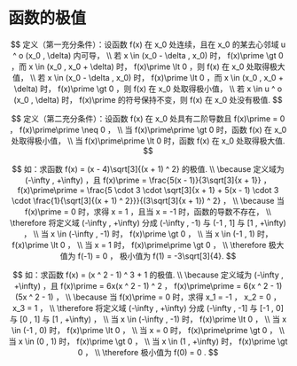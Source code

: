 # 函数的极值

$$
定义（第一充分条件）：设函数 f(x) 在 x_0 处连续，且在 x_0 的某去心邻域 u ^ o (x_0 , \delta) 内可导，
\\
若 x \in (x_0 - \delta , x_0) 时， f(x)\prime \gt 0 ，而 x \in (x_0 , x_0 + \delta) 时， f(x)\prime \lt 0 ，则 f(x) 在 x_0 处取得极大值，
\\
若 x \in (x_0 - \delta , x_0) 时， f(x)\prime \lt 0 ，而 x \in (x_0 , x_0 + \delta) 时， f(x)\prime \gt 0 ，则 f(x) 在 x_0 处取得极小值，
\\
若 x \in u ^ o (x_0 , \delta) 时， f(x)\prime 的符号保持不变，则 f(x) 在 x_0 处没有极值.
$$

$$
定义（第二充分条件）：设函数 f(x) 在 x_0 处具有二阶导数且 f(x)\prime = 0 ， f(x)\prime\prime \neq 0 ，
\\
当 f(x)\prime\prime \gt 0 时，函数 f(x) 在 x_0 处取得极小值，
\\
当 f(x)\prime\prime \lt 0 时，函数 f(x) 在 x_0 处取得极大值.
$$

$$
如：求函数 f(x) = (x - 4)\sqrt[3]{(x + 1) ^ 2} 的极值.
\\
\because 定义域为 (-\infty , +\infty) ，且 f(x)\prime = \frac{5(x - 1)}{3\sqrt[3]{x + 1}} ， f(x)\prime\prime = \frac{5 \cdot 3 \cdot \sqrt[3]{x + 1} + 5(x - 1) \cdot 3 \cdot \frac{1}{\sqrt[3]{(x + 1) ^ 2}}}{(3\sqrt[3]{x + 1}) ^ 2} ，
\\
\because 当 f(x)\prime = 0 时，求得 x = 1 ，且当 x = -1 时，函数的导数不存在，
\\
\therefore 将定义域 (-\infty , +\infty) 分成 (-\infty , -1) 与 (-1 , 1] 与 [1 , +\infty) ，
\\
当 x \in (-\infty , -1) 时， f(x)\prime \gt 0 ，
\\
当 x \in (-1 , 1) 时， f(x)\prime \lt 0 ，
\\
当 x = 1 时， f(x)\prime\prime \gt 0 ，
\\
\therefore 极大值为 f(-1) = 0 ， 极小值为 f(1) = -3\sqrt[3]{4}.
$$

$$
如：求函数 f(x) = (x ^ 2 - 1) ^ 3 + 1 的极值.
\\
\because 定义域为 (-\infty , +\infty) ，且 f(x)\prime = 6x(x ^ 2 - 1) ^ 2 ， f(x)\prime\prime = 6(x ^ 2 - 1)(5x ^ 2 - 1) ，
\\
\because 当 f(x)\prime = 0 时，求得 x_1 = -1 ， x_2 = 0 ， x_3 = 1 ，
\\
\therefore 将定义域 (-\infty , +\infty) 分成 (-\infty , -1] 与 [-1 , 0] 与 [0 , 1] 与 [1 , +\infty) ，
\\
当 x \in (-\infty , -1) 时， f(x)\prime \lt 0 ，
\\
当 x \in (-1 , 0) 时， f(x)\prime \lt 0 ，
\\
当 x = 0 时， f(x)\prime\prime \gt 0 ，
\\
当 x \in (0 , 1) 时， f(x)\prime \gt 0 ，
\\
当 x \in (1 , +\infty) 时， f(x)\prime \gt 0 ，
\\
\therefore 极小值为 f(0) = 0 .
$$



